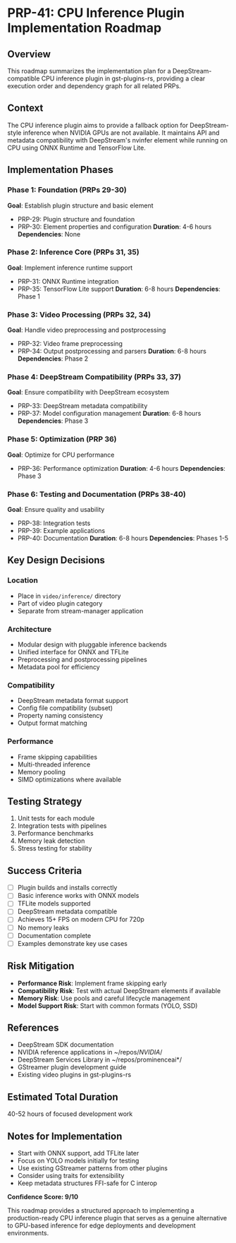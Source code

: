 # PRP-41: CPU Inference Plugin Implementation Roadmap

## Overview
This roadmap summarizes the implementation plan for a DeepStream-compatible CPU inference plugin in gst-plugins-rs, providing a clear execution order and dependency graph for all related PRPs.

## Context
The CPU inference plugin aims to provide a fallback option for DeepStream-style inference when NVIDIA GPUs are not available. It maintains API and metadata compatibility with DeepStream's nvinfer element while running on CPU using ONNX Runtime and TensorFlow Lite.

## Implementation Phases

### Phase 1: Foundation (PRPs 29-30)
**Goal**: Establish plugin structure and basic element
- PRP-29: Plugin structure and foundation
- PRP-30: Element properties and configuration
**Duration**: 4-6 hours
**Dependencies**: None

### Phase 2: Inference Core (PRPs 31, 35)
**Goal**: Implement inference runtime support
- PRP-31: ONNX Runtime integration
- PRP-35: TensorFlow Lite support
**Duration**: 6-8 hours
**Dependencies**: Phase 1

### Phase 3: Video Processing (PRPs 32, 34)
**Goal**: Handle video preprocessing and postprocessing
- PRP-32: Video frame preprocessing
- PRP-34: Output postprocessing and parsers
**Duration**: 6-8 hours
**Dependencies**: Phase 2

### Phase 4: DeepStream Compatibility (PRPs 33, 37)
**Goal**: Ensure compatibility with DeepStream ecosystem
- PRP-33: DeepStream metadata compatibility
- PRP-37: Model configuration management
**Duration**: 6-8 hours
**Dependencies**: Phase 3

### Phase 5: Optimization (PRP 36)
**Goal**: Optimize for CPU performance
- PRP-36: Performance optimization
**Duration**: 4-6 hours
**Dependencies**: Phase 3

### Phase 6: Testing and Documentation (PRPs 38-40)
**Goal**: Ensure quality and usability
- PRP-38: Integration tests
- PRP-39: Example applications
- PRP-40: Documentation
**Duration**: 6-8 hours
**Dependencies**: Phases 1-5

## Key Design Decisions

### Location
- Place in `video/inference/` directory
- Part of video plugin category
- Separate from stream-manager application

### Architecture
- Modular design with pluggable inference backends
- Unified interface for ONNX and TFLite
- Preprocessing and postprocessing pipelines
- Metadata pool for efficiency

### Compatibility
- DeepStream metadata format support
- Config file compatibility (subset)
- Property naming consistency
- Output format matching

### Performance
- Frame skipping capabilities
- Multi-threaded inference
- Memory pooling
- SIMD optimizations where available

## Testing Strategy
1. Unit tests for each module
2. Integration tests with pipelines
3. Performance benchmarks
4. Memory leak detection
5. Stress testing for stability

## Success Criteria
- [ ] Plugin builds and installs correctly
- [ ] Basic inference works with ONNX models
- [ ] TFLite models supported
- [ ] DeepStream metadata compatible
- [ ] Achieves 15+ FPS on modern CPU for 720p
- [ ] No memory leaks
- [ ] Documentation complete
- [ ] Examples demonstrate key use cases

## Risk Mitigation
- **Performance Risk**: Implement frame skipping early
- **Compatibility Risk**: Test with actual DeepStream elements if available
- **Memory Risk**: Use pools and careful lifecycle management
- **Model Support Risk**: Start with common formats (YOLO, SSD)

## References
- DeepStream SDK documentation
- NVIDIA reference applications in ~/repos/*NVIDIA*/
- DeepStream Services Library in ~/repos/prominenceai*/
- GStreamer plugin development guide
- Existing video plugins in gst-plugins-rs

## Estimated Total Duration
40-52 hours of focused development work

## Notes for Implementation
- Start with ONNX support, add TFLite later
- Focus on YOLO models initially for testing
- Use existing GStreamer patterns from other plugins
- Consider using traits for extensibility
- Keep metadata structures FFI-safe for C interop

**Confidence Score: 9/10**

This roadmap provides a structured approach to implementing a production-ready CPU inference plugin that serves as a genuine alternative to GPU-based inference for edge deployments and development environments.